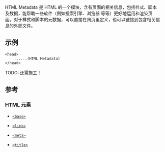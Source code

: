 HTML Metadata 是 HTML 的一个模块，含有页面的相关信息，包括样式、脚本及数据，能帮助一些软件（例如搜索引擎、浏览器 等等）更好地运用和渲染页面。对于样式和脚本的元数据，可以直接在网页里定义，也可以链接到包含相关信息的外部文件。

## 示例

```
<head>
    ......(HTML Metadata)
</head>
```

TODO: 还需施工！

## 参考

### HTML 元素

- [`<base>`](https://developer.mozilla.org/zh-CN/docs/Web/HTML/Element/base)

- [`<link>`](https://developer.mozilla.org/zh-CN/docs/Web/HTML/Element/link)

- [`<meta>`](https://developer.mozilla.org/zh-CN/docs/Web/HTML/Element/meta)

- [`<title>`](https://developer.mozilla.org/zh-CN/docs/Web/HTML/Element/title)
